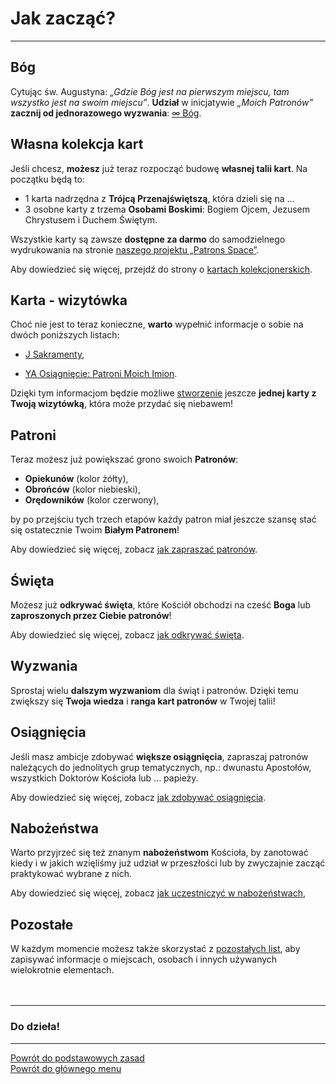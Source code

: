 # Jak zacząć?
---
## <span id="jak-zaczac-bog">Bóg</span>
Cytując św. Augustyna: _„Gdzie Bóg jest na pierwszym miejscu, tam wszystko jest na swoim miejscu”_. **Udział** w inicjatywie _„Moich Patronów”_ **zacznij od jednorazowego wyzwania**: [<span class="status status-list"><span class="status status-black">∞</span> Bóg</span>](bog.md).
## <span id="jak-zaczac-wlasna-kolekcja-kart">Własna kolekcja kart</span>
Jeśli chcesz, **możesz** już teraz rozpocząć budowę **własnej talii kart**. Na początku będą to:
- 1 karta nadrzędna z **Trójcą Przenajświętszą**, która dzieli się na ...
- 3 osobne karty z trzema **Osobami Boskimi**: Bogiem Ojcem, Jezusem Chrystusem i Duchem Świętym.

Wszystkie karty są zawsze **dostępne za darmo** do samodzielnego wydrukowania na stronie [naszego projektu „Patrons Space”](https://pl.patrons.space/cards).

Aby dowiedzieć się więcej, przejdź do strony o [kartach kolekcjonerskich](karty_kolekcjonerskie.md).
## <span id="jak-zaczac-karta-wizytowka">Karta - wizytówka</span>
Choć nie jest to teraz konieczne, **warto** wypełnić informacje o sobie na dwóch poniższych listach:
- [<span class="status status-list"><span class="status status-list">J</span> Sakramenty</span>](sakramenty.md),

- [<span class="status status-list"><span class="status status-list">YA</span> Osiągnięcie: Patroni Moich Imion</span>](osiagniecie_patroni_moich_imion.md).

Dzięki tym informacjom będzie możliwe [stworzenie](https://pl.patrons.space/cards) jeszcze **jednej karty z Twoją wizytówką**, która może przydać się niebawem!

## <span id="jak-zaczac-patroni">Patroni</span>
Teraz możesz już powiększać grono swoich **Patronów**:
- **Opiekunów** (kolor żółty),
- **Obrońców** (kolor niebieski),
- **Orędowników** (kolor czerwony),

by po przejściu tych trzech etapów każdy patron miał jeszcze szansę stać się ostatecznie Twoim **Białym Patronem**!

Aby dowiedzieć się więcej, zobacz [jak zapraszać patronów](jak_zapraszac_patronow.md).
## <span id="jak-zaczac-swieta">Święta</span>
Możesz już **odkrywać święta**, które Kościół obchodzi na cześć **Boga** lub **zaproszonych przez Ciebie patronów**!

Aby dowiedzieć się więcej, zobacz [jak odkrywać święta](jak_odkrywac_swieta.md).
## Wyzwania
Sprostaj wielu **dalszym wyzwaniom** dla świąt i patronów. Dzięki temu zwiększy się **Twoja wiedza** i **ranga kart patronów** w Twojej talii!
## <span id="jak-zaczac-osiagniecia">Osiągnięcia</span>
Jeśli masz ambicje zdobywać **większe osiągnięcia**, zapraszaj patronów należących do jednolitych grup tematycznych, np.: dwunastu Apostołów, wszystkich Doktorów Kościoła lub ... papieży.

Aby dowiedzieć się więcej, zobacz [jak zdobywać osiągnięcia](jak_zdobywac_osiagniecia.md).
## <span id="jak-zaczac-nabozenstwa">Nabożeństwa</span>
Warto przyjrzeć się też znanym **nabożeństwom** Kościoła, by zanotować kiedy i w jakich wzięliśmy już udział w przeszłości lub by zwyczajnie zacząć praktykować wybrane z nich.

Aby dowiedzieć się więcej, zobacz [jak uczestniczyć w nabożeństwach](jak_uczestniczyc_w_nabozenstwach.md),
## <span id="jak-zaczac-pozostale">Pozostałe</span>
W każdym momencie możesz także skorzystać z [pozostałych list](pozostale_listy.md), aby zapisywać informacje o miejscach, osobach i innych używanych wielokrotnie elementach.
<br />
<br />
<br />

---
### Do dzieła!

---
[Powrót do podstawowych zasad](podstawowe_zasady.md)  
[Powrót do głównego menu](index.md)
